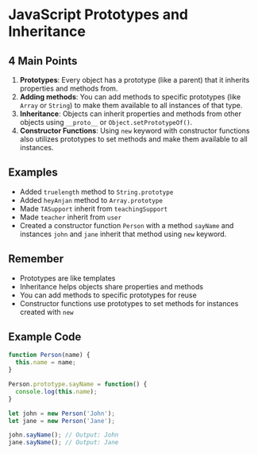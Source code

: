 # JavaScript Prototypes and Inheritance

## 4 Main Points

1. **Prototypes**: Every object has a prototype (like a parent) that it inherits properties and methods from.
2. **Adding methods**: You can add methods to specific prototypes (like `Array` or `String`) to make them available to all instances of that type.
3. **Inheritance**: Objects can inherit properties and methods from other objects using `__proto__` or `Object.setPrototypeOf()`.
4. **Constructor Functions**: Using `new` keyword with constructor functions also utilizes prototypes to set methods and make them available to all instances.

## Examples

* Added `truelength` method to `String.prototype`
* Added `heyAnjan` method to `Array.prototype`
* Made `TASupport` inherit from `teachingSupport`
* Made `teacher` inherit from `user`
* Created a constructor function `Person` with a method `sayName` and instances `john` and `jane` inherit that method using `new` keyword.

## Remember

* Prototypes are like templates
* Inheritance helps objects share properties and methods
* You can add methods to specific prototypes for reuse
* Constructor functions use prototypes to set methods for instances created with `new`

## Example Code

```javascript
function Person(name) {
  this.name = name;
}

Person.prototype.sayName = function() {
  console.log(this.name);
}

let john = new Person('John');
let jane = new Person('Jane');

john.sayName(); // Output: John
jane.sayName(); // Output: Jane
